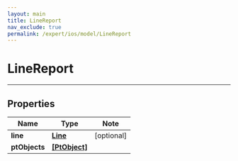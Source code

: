 ```yaml
---
layout: main
title: LineReport
nav_exclude: true
permalink: /expert/ios/model/LineReport
---
```


# LineReport

---

## Properties

Name | Type | Note
---- | ---- | ----
**line** | [**Line**](Line.md) | [optional] 
**ptObjects** | [**[PtObject]**](PtObject.md) | 

